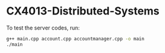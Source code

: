 # CX4013-Distributed-Systems

To test the server codes, run:
```sh
g++ main.cpp account.cpp accountmanager.cpp -o main
./main
```
